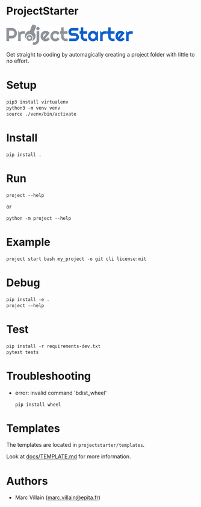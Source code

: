 ProjectStarter
===

![ProjectStarter](logo.png?raw=true "ProjectStarter logo")

Get straight to coding by automagically creating a project folder with little to no effort.

# Setup

```shell script
pip3 install virtualenv
python3 -m venv venv
source ./venv/bin/activate
```

# Install

```shell script
pip install .
```

# Run

```shell script
project --help
```

or

```shell script
python -m project --help
```

# Example
```shell script
project start bash my_project -o git cli license:mit
```

# Debug

```shell script
pip install -e .
project --help
```

# Test

```shell script
pip install -r requirements-dev.txt
pytest tests
```

# Troubleshooting

* error: invalid command 'bdist_wheel'
  ```
  pip install wheel
  ```

# Templates

The templates are located in `projectstarter/templates`.

Look at [docs/TEMPLATE.md](docs/TEMPLATE.md) for more information.

# Authors

* Marc Villain (marc.villain@epita.fr)

